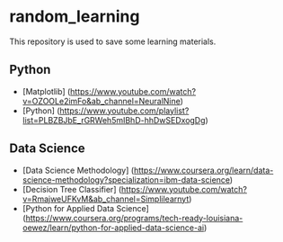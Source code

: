 # random_learning

This repository is used to save some learning materials.

## Python

- [Matplotlib] (https://www.youtube.com/watch?v=OZOOLe2imFo&ab_channel=NeuralNine)
- [Python] (https://www.youtube.com/playlist?list=PLBZBJbE_rGRWeh5mIBhD-hhDwSEDxogDg)

## Data Science

- [Data Science Methodology] (https://www.coursera.org/learn/data-science-methodology?specialization=ibm-data-science)
- [Decision Tree Classifier] (https://www.youtube.com/watch?v=RmajweUFKvM&ab_channel=Simplilearnyt)
- [Python for Applied Data Science] (https://www.coursera.org/programs/tech-ready-louisiana-oewez/learn/python-for-applied-data-science-ai)
